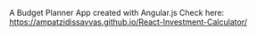 
A Budget Planner App created with Angular.js
Check here: https://ampatzidissavvas.github.io/React-Investment-Calculator/
